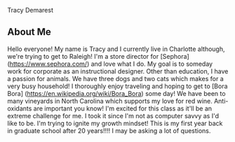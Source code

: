 Tracy Demarest

## About Me
Hello everyone!
My name is Tracy and I currently live in Charlotte although, we're trying to get to Raleigh!  I'm a store director for [Sephora] (https://www.sephora.com/) and love what I do.  My goal is to someday work for corporate as an instructional designer. Other than education, I have a passion for animals. We have three dogs and two cats which makes for a very busy household! I thoroughly enjoy traveling and hoping to get to [Bora Bora] (https://en.wikipedia.org/wiki/Bora_Bora) some day! We have been to many vineyards in North Carolina which supports my love for red wine. Anti-oxidants are important you know! I'm excited for this class as it'll be an extreme challenge for me. I took it since I'm not as computer savvy as I'd like to be. I'm trying to ignite my growth mindset! This is my first year back in graduate school after 20 years!!!! I may be asking a lot of questions. 
